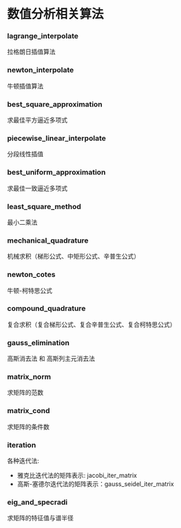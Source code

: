 # 数值分析相关算法
### lagrange_interpolate
拉格朗日插值算法
### newton_interpolate
牛顿插值算法
### best_square_approximation
求最佳平方逼近多项式
### piecewise_linear_interpolate
分段线性插值
### best_uniform_approximation
求最佳一致逼近多项式
### least_square_method
最小二乘法
### mechanical_quadrature
机械求积（梯形公式、中矩形公式、辛普生公式）
### newton_cotes
牛顿-柯特思公式
### compound_quadrature
复合求积（复合梯形公式、复合辛普生公式、复合柯特思公式）
### gauss_elimination
高斯消去法 和 高斯列主元消去法
### matrix_norm
求矩阵的范数
### matrix_cond
求矩阵的条件数
### iteration
各种迭代法:
 + 雅克比迭代法的矩阵表示: jacobi_iter_matrix
 + 高斯-塞德尔迭代法的矩阵表示：gauss_seidel_iter_matrix
### eig_and_specradi
求矩阵的特征值与谱半径
